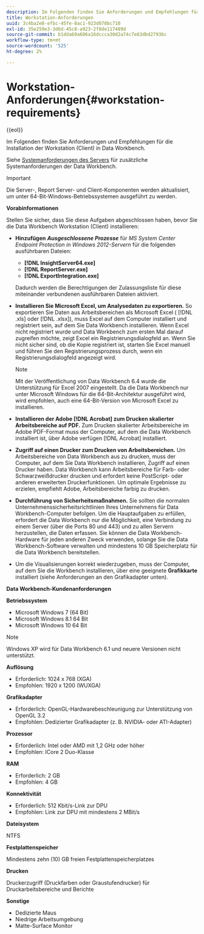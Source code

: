 ```yaml
---
description: Im Folgenden finden Sie Anforderungen und Empfehlungen für die Installation der Workstation (Client) in Data Workbench.
title: Workstation-Anforderungen
uuid: 3c4ba2e8-efbc-45fe-8ac1-923d070bc710
exl-id: 35e259e3-3d6d-45c8-a923-2f8de117489d
source-git-commit: b1dda69a606a16dccca30d2a74c7e63dbd27936c
workflow-type: tm+mt
source-wordcount: '525'
ht-degree: 2%

---
```


# Workstation-Anforderungen{#workstation-requirements}

{{eol}}

Im Folgenden finden Sie Anforderungen und Empfehlungen für die Installation der Workstation (Client) in Data Workbench.

Siehe [Systemanforderungen des Servers](https://experienceleague.adobe.com/docs/data-workbench/using/server-admin-install/c-msr-server.html?lang=en) für zusätzliche Systemanforderungen der Data Workbench.

>[!IMPORTANT]
>
>Die Server-, Report Server- und Client-Komponenten werden aktualisiert, um unter 64-Bit-Windows-Betriebssystemen ausgeführt zu werden.

**Vorabinformationen**

Stellen Sie sicher, dass Sie diese Aufgaben abgeschlossen haben, bevor Sie die Data Workbench Workstation (Client) installieren:

* **Hinzufügen** ***Ausgeschlossene Prozesse*** für *MS System Center Endpoint Protection in Windows 2012-Servern* für die folgenden ausführbaren Dateien:

   * **[!DNL InsightServer64.exe]**
   * **[!DNL ReportServer.exe]**
   * **[!DNL ExportIntegration.exe]**

   Dadurch werden die Berechtigungen der Zulassungsliste für diese miteinander verbundenen ausführbaren Dateien aktiviert.

* **Installieren Sie Microsoft Excel, um Analysedaten zu exportieren.** So exportieren Sie Daten aus Arbeitsbereichen als Microsoft Excel ( [!DNL .xls] oder [!DNL .xlsx]), muss Excel auf dem Computer installiert und registriert sein, auf dem Sie Data Workbench installieren. Wenn Excel nicht registriert wurde und Data Workbench zum ersten Mal darauf zugreifen möchte, zeigt Excel ein Registrierungsdialogfeld an. Wenn Sie nicht sicher sind, ob die Kopie registriert ist, starten Sie Excel manuell und führen Sie den Registrierungsprozess durch, wenn ein Registrierungsdialogfeld angezeigt wird.

   >[!NOTE]
   >
   >Mit der Veröffentlichung von Data Workbench 6.4 wurde die Unterstützung für Excel 2007 eingestellt. Da die Data Workbench nur unter Microsoft Windows für die 64-Bit-Architektur ausgeführt wird, wird empfohlen, auch eine 64-Bit-Version von Microsoft Excel zu installieren.

* **Installieren der Adobe [!DNL Acrobat] zum Drucken skalierter Arbeitsbereiche auf PDF.** Zum Drucken skalierter Arbeitsbereiche im Adobe PDF-Format muss der Computer, auf dem die Data Workbench installiert ist, über Adobe verfügen [!DNL Acrobat] installiert.

* **Zugriff auf einen Drucker zum Drucken von Arbeitsbereichen.** Um Arbeitsbereiche von Data Workbench aus zu drucken, muss der Computer, auf dem Sie Data Workbench installieren, Zugriff auf einen Drucker haben. Data Workbench kann Arbeitsbereiche für Farb- oder Schwarzweißdrucker drucken und erfordert keine PostScript- oder anderen erweiterten Druckerfunktionen. Um optimale Ergebnisse zu erzielen, empfiehlt Adobe, Arbeitsbereiche farbig zu drucken.
* **Durchführung von Sicherheitsmaßnahmen.** Sie sollten die normalen Unternehmenssicherheitsrichtlinien Ihres Unternehmens für Data Workbench-Computer befolgen. Um die Hauptaufgaben zu erfüllen, erfordert die Data Workbench nur die Möglichkeit, eine Verbindung zu einem Server (über die Ports 80 und 443) und zu allen Servern herzustellen, die Daten erfassen. Sie können die Data Workbench-Hardware für jeden anderen Zweck verwenden, solange Sie die Data Workbench-Software verwalten und mindestens 10 GB Speicherplatz für die Data Workbench bereitstellen.
* Um die Visualisierungen korrekt wiederzugeben, muss der Computer, auf dem Sie die Workbench installieren, über eine geeignete **Grafikkarte** installiert (siehe Anforderungen an den Grafikadapter unten).

**Data Workbench-Kundenanforderungen**

**Betriebssystem**

* Microsoft Windows 7 (64 Bit)
* Microsoft Windows 8.1 64 Bit
* Microsoft Windows 10 64 Bit

>[!NOTE]
>
>Windows XP wird für Data Workbench 6.1 und neuere Versionen nicht unterstützt.

**Auflösung**

* Erforderlich: 1024 x 768 (XGA)
* Empfohlen: 1920 x 1200 (WUXGA)

**Grafikadapter**

* Erforderlich: OpenGL-Hardwarebeschleunigung zur Unterstützung von OpenGL 3.2
* Empfohlen: Dedizierter Grafikadapter (z. B. NVIDIA- oder ATI-Adapter)

**Prozessor**

* Erforderlich: Intel oder AMD mit 1,2 GHz oder höher
* Empfohlen: ICore 2 Duo-Klasse

**RAM**

* Erforderlich: 2 GB
* Empfohlen: 4 GB

**Konnektivität**

* Erforderlich: 512 Kbit/s-Link zur DPU
* Empfohlen: Link zur DPU mit mindestens 2 MBit/s

**Dateisystem**

NTFS

**Festplattenspeicher**

Mindestens zehn (10) GB freien Festplattenspeicherplatzes

**Drucken**

Druckerzugriff (Druckfarben oder Graustufendrucker) für Druckarbeitsbereiche und Berichte

**Sonstige**

* Dedizierte Maus
* Niedrige Arbeitsumgebung
* Matte-Surface Monitor
